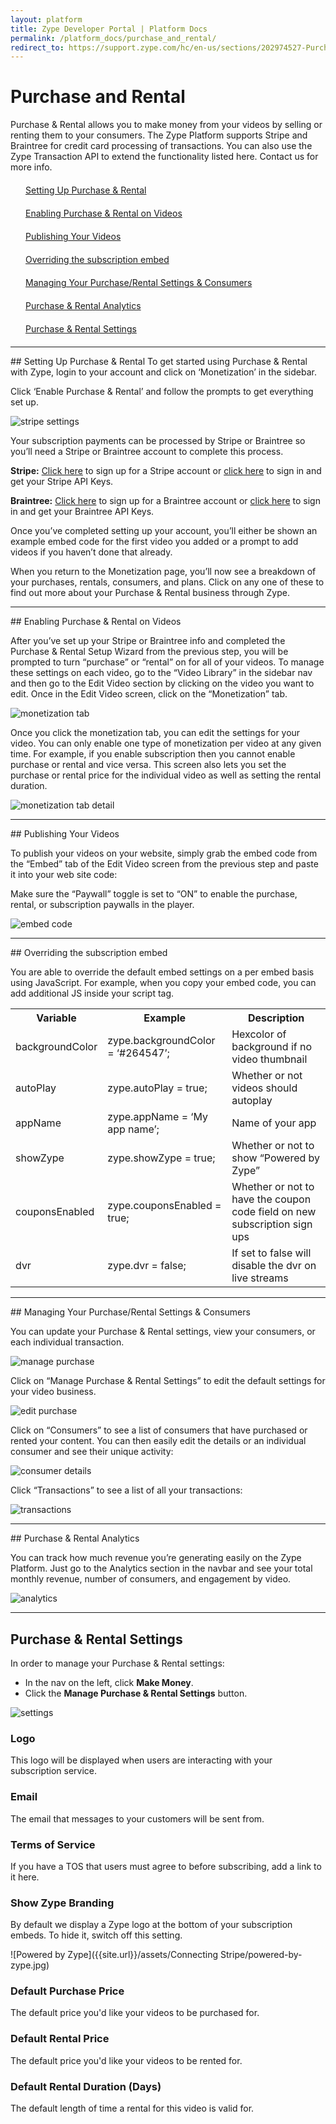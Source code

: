 ```yaml
---
layout: platform
title: Zype Developer Portal | Platform Docs
permalink: /platform_docs/purchase_and_rental/
redirect_to: https://support.zype.com/hc/en-us/sections/202974527-Purchases-Rentals-and-Pass-Plans
---
```

# Purchase and Rental
Purchase & Rental allows you to make money from your videos by selling or renting them to your consumers. The Zype Platform supports Stripe and Braintree for credit card processing of transactions. You can also use the Zype Transaction API to extend the functionality listed here. Contact us for more info.

<div style="width: 100%;">
  <div style="margin: 20px;"><span class="fa fa-file-text" style="margin-right: 4px;"></span>
    <a href="#setup">Setting Up Purchase & Rental</a>
  </div>
  <div style="margin: 20px;"><span class="fa fa-file-text" style="margin-right: 4px;"></span>
    <a href="#enabling">Enabling Purchase & Rental on Videos</a>
  </div>
  <div style="margin: 20px;"><span class="fa fa-file-text" style="margin-right: 4px;"></span>
    <a href="#publishing">Publishing Your Videos</a>
  </div>
  <div style="margin: 20px;"><span class="fa fa-file-text" style="margin-right: 4px;"></span>
    <a href="#overriding">Overriding the subscription embed</a>
  </div>
  <div style="margin: 20px;"><span class="fa fa-file-text" style="margin-right: 4px;"></span>
    <a href="#managing">Managing Your Purchase/Rental Settings & Consumers</a>
  </div>
  <div style="margin: 20px;"><span class="fa fa-file-text" style="margin-right: 4px;"></span>
    <a href="#analytics">Purchase & Rental Analytics</a>
  </div>
  <div style="margin: 20px;"><span class="fa fa-file-text" style="margin-right: 4px;"></span>
    <a href="#purchase_rental_settings">Purchase & Rental Settings</a>
  </div>
</div>

<hr id="setup">
## Setting Up Purchase & Rental
To get started using Purchase & Rental with Zype, login to your account and click on ‘Monetization’ in the sidebar.

Click ‘Enable Purchase & Rental’ and follow the prompts to get everything set up.

![stripe settings]({{site.url}}/assets/purchase_and_rental_setup/monetization.png)

Your subscription payments can be processed by Stripe or Braintree so you’ll need a Stripe or Braintree account to complete this process.

**Stripe:** [Click here](https://dashboard.stripe.com/register) to sign up for a Stripe account or [click here](https://dashboard.stripe.com/account/apikeys) to sign in and get your Stripe API Keys.

**Braintree:** [Click here](https://www.braintreepayments.com/signup) to sign up for a Braintree account or [click here](https://www.braintreegateway.com/login) to sign in and get your Braintree API Keys.

Once you’ve completed setting up your account, you’ll either be shown an example embed code for the first video you added or a prompt to add videos if you haven’t done that already.

When you return to the Monetization page, you’ll now see a breakdown of your purchases, rentals, consumers, and plans. Click on any one of these to find out more about your Purchase & Rental business through Zype.

<hr id="enabling">
## Enabling Purchase & Rental on Videos

After you’ve set up your Stripe or Braintree info and completed the Purchase & Rental Setup Wizard from the previous step, you will be prompted to turn “purchase” or “rental” on for all of your videos. To manage these settings on each video, go to the “Video Library” in the sidebar nav and then go to the Edit Video section by clicking on the video you want to edit. Once in the Edit Video screen, click on the “Monetization” tab.

![monetization tab]({{site.url}}/assets/purchase_and_rental_setup/monetization-tab.png)

Once you click the monetization tab, you can edit the settings for your video. You can only enable one type of monetization per video at any given time. For example, if you enable subscription then you cannot enable purchase or rental and vice versa. This screen also lets you set the purchase or rental price for the individual video as well as setting the rental duration.

![monetization tab detail]({{site.url}}/assets/purchase_and_rental_setup/monetization-tab-detail.png)

<hr id="publishing">
## Publishing Your Videos

To publish your videos on your website, simply grab the embed code from the “Embed” tab of the Edit Video screen from the previous step and paste it into your web site code:

Make sure the “Paywall” toggle is set to “ON” to enable the purchase, rental, or subscription paywalls in the player.

![embed code]({{site.url}}/assets/purchase_and_rental_setup/embed-code.png)

<hr id="overriding">
## Overriding the subscription embed

You are able to override the default embed settings on a per embed basis using JavaScript. For example, when you copy your embed code, you can add additional JS inside your script tag.

<table>
  <tr>
    <th>Variable</th>
    <th>Example</th>
    <th>Description</th>
  </tr>
  <tr>
    <td>backgroundColor</td>
    <td>zype.backgroundColor = ‘#264547’;</td>
    <td>Hexcolor of background if no video thumbnail</td>
  </tr>
  <tr>
    <td>autoPlay</td>
    <td>zype.autoPlay = true;</td>
    <td>Whether or not videos should autoplay</td>
  </tr>
  <tr>
    <td>appName</td>
    <td>zype.appName = ‘My app name’;</td>
    <td>Name of your app</td>
  </tr>
  <tr>
    <td>showZype</td>
    <td>zype.showZype = true;</td>
    <td>Whether or not to show “Powered by Zype”</td>
  </tr>
  <tr>
    <td>couponsEnabled</td>
    <td>zype.couponsEnabled = true;</td>
    <td>Whether or not to have the coupon code field on new subscription sign ups</td>
  </tr>
  <tr>
    <td>dvr</td>
    <td>zype.dvr = false;</td>
    <td>If set to false will disable the dvr on live streams</td>
  </tr>
</table>

<hr id="managing">
## Managing Your Purchase/Rental Settings & Consumers

You can update your Purchase & Rental settings, view your consumers, or each individual transaction.

![manage purchase]({{site.url}}/assets/purchase_and_rental_setup/manage-purchase.png)

Click on “Manage Purchase & Rental Settings” to edit the default settings for your video business.

![edit purchase]({{site.url}}/assets/purchase_and_rental_setup/edit-purchase.png)

Click on “Consumers” to see a list of consumers that have purchased or rented your content. You can then easily edit the details or an individual consumer and see their unique activity:

![consumer details]({{site.url}}/assets/purchase_and_rental_setup/consumer-details.png)

Click “Transactions” to see a list of all your transactions:

![transactions]({{site.url}}/assets/purchase_and_rental_setup/transactions.jpg)

<hr id="analytics">
## Purchase & Rental Analytics

You can track how much revenue you’re generating easily on the Zype Platform. Just go to the Analytics section in the navbar and see your total monthly revenue, number of consumers, and engagement by video.

![analytics]({{site.url}}/assets/purchase_and_rental_setup/analytics.png)

<hr id="purchase_rental_settings">

## Purchase & Rental Settings

In order to manage your Purchase & Rental settings:

- In the nav on the left, click <b>Make Money</b>.
- Click the <b>Manage Purchase & Rental Settings</b> button.

![settings]({{site.url}}/assets/purchase_and_rental_setup/settings.png)

### Logo

This logo will be displayed when users are interacting with your subscription service.

### Email

The email that messages to your customers will be sent from.

### Terms of Service

If you have a TOS that users must agree to before subscribing, add a link to it here.

### Show Zype Branding

By default we display a Zype logo at the bottom of your subscription embeds. To hide it, switch off this setting.

![Powered by Zype]({{site.url}}/assets/Connecting Stripe/powered-by-zype.jpg)

### Default Purchase Price

The default price you'd like your videos to be purchased for.

### Default Rental Price

The default price you'd like your videos to be rented for.

### Default Rental Duration (Days)

The default length of time a rental for this video is valid for.

